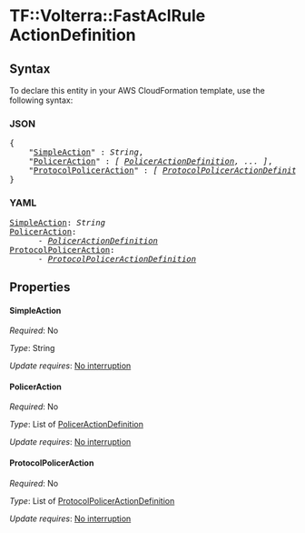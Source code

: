 # TF::Volterra::FastAclRule ActionDefinition

## Syntax

To declare this entity in your AWS CloudFormation template, use the following syntax:

### JSON

<pre>
{
    "<a href="#simpleaction" title="SimpleAction">SimpleAction</a>" : <i>String</i>,
    "<a href="#policeraction" title="PolicerAction">PolicerAction</a>" : <i>[ <a href="policeractiondefinition.md">PolicerActionDefinition</a>, ... ]</i>,
    "<a href="#protocolpoliceraction" title="ProtocolPolicerAction">ProtocolPolicerAction</a>" : <i>[ <a href="protocolpoliceractiondefinition.md">ProtocolPolicerActionDefinition</a>, ... ]</i>
}
</pre>

### YAML

<pre>
<a href="#simpleaction" title="SimpleAction">SimpleAction</a>: <i>String</i>
<a href="#policeraction" title="PolicerAction">PolicerAction</a>: <i>
      - <a href="policeractiondefinition.md">PolicerActionDefinition</a></i>
<a href="#protocolpoliceraction" title="ProtocolPolicerAction">ProtocolPolicerAction</a>: <i>
      - <a href="protocolpoliceractiondefinition.md">ProtocolPolicerActionDefinition</a></i>
</pre>

## Properties

#### SimpleAction

_Required_: No

_Type_: String

_Update requires_: [No interruption](https://docs.aws.amazon.com/AWSCloudFormation/latest/UserGuide/using-cfn-updating-stacks-update-behaviors.html#update-no-interrupt)

#### PolicerAction

_Required_: No

_Type_: List of <a href="policeractiondefinition.md">PolicerActionDefinition</a>

_Update requires_: [No interruption](https://docs.aws.amazon.com/AWSCloudFormation/latest/UserGuide/using-cfn-updating-stacks-update-behaviors.html#update-no-interrupt)

#### ProtocolPolicerAction

_Required_: No

_Type_: List of <a href="protocolpoliceractiondefinition.md">ProtocolPolicerActionDefinition</a>

_Update requires_: [No interruption](https://docs.aws.amazon.com/AWSCloudFormation/latest/UserGuide/using-cfn-updating-stacks-update-behaviors.html#update-no-interrupt)


